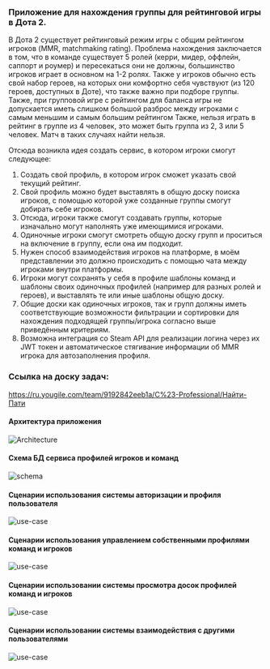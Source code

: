 ### Приложение для нахождения группы для рейтинговой игры в Дота 2.

В Дота 2 существует рейтинговый режим игры с общим рейтингом игроков (MMR, matchmaking rating).
Проблема нахождения заключается в том, что в команде существует 5 ролей (керри, мидер, оффлейн, саппорт и роумер) и пересекаться они не должны,
большинство игроков играет в основном на 1-2 ролях. Также у игроков обычно есть свой набор героев, 
на которых они комфортно себя чувствуют (из 120 героев, доступных в Доте), что также важно при подборе группы. 
Также, при групповой игре с рейтингом для баланса игры не допускается иметь слишком большой разброс между игроками с самым меньшим и самым большим рейтингом
Также, нельзя играть в рейтинг в группе из 4 человек, это может быть группа из 2, 3 или 5 человек. Матч в таких случаях найти нельзя.

Отсюда возникла идея создать сервис, в котором игроки смогут следующее:
1. Создать свой профиль, в котором игрок сможет указать свой текущий рейтинг.
1. Свой профиль можно будет выставлять в общую доску поиска игроков, с помощью которой уже созданные группы смогут добирать себе игроков.  
1. Отсюда, игроки также смогут создавать группы, которые изначально могут наполнять уже имеющимися игроками.
1. Одиночные игроки смогут смотреть общую доску групп и проситься на включение в группу, если она им подходит.
1. Нужен способ взаимодействия игроков на платформе, в моём представлении это должно происходить с помощью чата между игроками внутри платформы.
1. Игроки могут сохранять у себя в профиле шаблоны команд и шаблоны своих одиночных профилей (например для разных ролей и героев), и выставлять те или иные шаблоны общую доску.
1. Общие доски как одиночных игроков, так и групп должны иметь соответствующие возможности фильтрации и сортировки для нахождения подходящей группы/игрока согласно выше приведённым критериям.
1. Возможна интеграция со Steam API для реализации логина через их JWT токен и автоматическое стягивание информации об MMR игрока для автозаполнения профиля.

### Ссылка на доску задач:
https://ru.yougile.com/team/9192842eeb1a/C%23-Professional/Найти-Пати

#### Архитектура приложения
![Architecture](https://raw.githubusercontent.com/mrDongaev/SearchParty/dev/docs/app_schema_v2.png)

#### Схема БД сервиса профилей игроков и команд
![schema](https://raw.githubusercontent.com/mrDongaev/SearchParty/dev/docs/profile_and_teams_schema_v2.png)

#### Сценарии использования системы авторизации и профиля пользователя
![use-case](https://raw.githubusercontent.com/mrDongaev/SearchParty/dev/docs/auth_use_case.png)

#### Сценарии использования управлением собственными профилями команд и игроков
![use-case](https://raw.githubusercontent.com/mrDongaev/SearchParty/dev/docs/profiles_use_case.png)

#### Сценарии использовании системы просмотра досок профилей команд и игроков
![use-case](https://raw.githubusercontent.com/mrDongaev/SearchParty/dev/docs/boards_use_case.png)

#### Сценарии использовании системы взаимодействия с другими пользователями
![use-case](https://raw.githubusercontent.com/mrDongaev/SearchParty/dev/docs/user_interaction_use_case.png)
